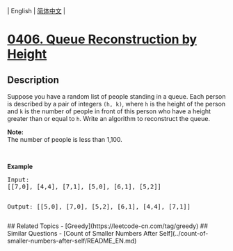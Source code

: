 
| English | [简体中文](README.md) |
# [0406. Queue Reconstruction by Height](https://leetcode-cn.com/problems/queue-reconstruction-by-height/)
## Description
<p>Suppose you have a random list of people standing in a queue. Each person is described by a pair of integers <code>(h, k)</code>, where <code>h</code> is the height of the person and <code>k</code> is the number of people in front of this person who have a height greater than or equal to <code>h</code>. Write an algorithm to reconstruct the queue.
</p>

<p><b>Note:</b><br />
The number of people is less than 1,100.
</p>

<br />

<p><b>Example</b>
<pre>
Input:
[[7,0], [4,4], [7,1], [5,0], [6,1], [5,2]]

Output:
[[5,0], [7,0], [5,2], [6,1], [4,4], [7,1]]
</pre>
</p>
## Related Topics
- [Greedy](https://leetcode-cn.com/tag/greedy)
## Similar Questions
- [Count of Smaller Numbers After Self](../count-of-smaller-numbers-after-self/README_EN.md)

